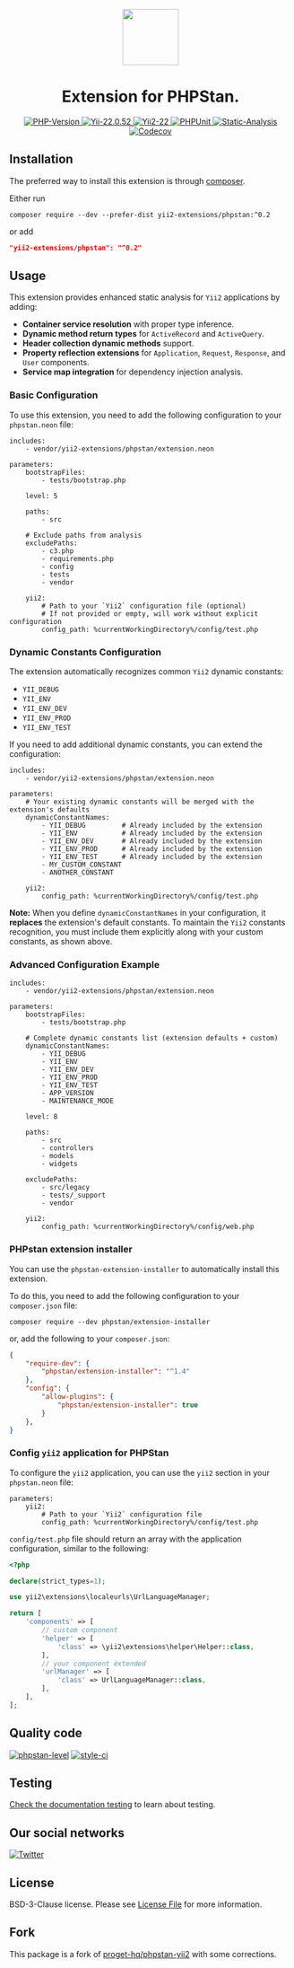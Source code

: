 <p align="center">
    <a href="https://github.com/yii2-extensions/phpstan" target="_blank">
        <img src="https://www.yiiframework.com/image/yii_logo_light.svg" height="100px;">
    </a>
    <h1 align="center">Extension for PHPStan.</h1>
</p>

<p align="center">
    <a href="https://www.php.net/releases/8.1/en.php" target="_blank">
        <img src="https://img.shields.io/badge/PHP-%3E%3D8.1-787CB5" alt="PHP-Version">
    </a>
    <a href="https://github.com/yiisoft/yii2/tree/2.0.52" target="_blank">
        <img src="https://img.shields.io/badge/Yii2%20-2.0.52-blue" alt="Yii-22.0.52">
    </a>
    <a href="https://github.com/yiisoft/yii2/tree/22.0" target="_blank">
        <img src="https://img.shields.io/badge/Yii2%20-22-blue" alt="Yii2-22">
    </a>    
    <a href="https://github.com/yii2-extensions/phpstan/actions/workflows/build.yml" target="_blank">
        <img src="https://github.com/yii2-extensions/phpstan/actions/workflows/build.yml/badge.svg" alt="PHPUnit">
    </a>
    <a href="https://github.com/yii2-extensions/phpstan/actions/workflows/static.yml" target="_blank">        
        <img src="https://github.com/yii2-extensions/phpstan/actions/workflows/static.yml/badge.svg" alt="Static-Analysis">
    </a>          
    <a href="https://codecov.io/gh/yii2-extensions/phpstan" target="_blank">
        <img src="https://codecov.io/gh/yii2-extensions/phpstan/branch/main/graph/badge.svg?token=MF0XUGVLYC" alt="Codecov">
    </a>  
</p>

## Installation

The preferred way to install this extension is through [composer](https://getcomposer.org/download/).

Either run

```shell
composer require --dev --prefer-dist yii2-extensions/phpstan:^0.2
```

or add

```json
"yii2-extensions/phpstan": "^0.2"
```

## Usage

This extension provides enhanced static analysis for `Yii2` applications by adding:

- **Container service resolution** with proper type inference.
- **Dynamic method return types** for `ActiveRecord` and `ActiveQuery`.
- **Header collection dynamic methods** support.
- **Property reflection extensions** for `Application`, `Request`, `Response`, and `User` components.
- **Service map integration** for dependency injection analysis.

### Basic Configuration

To use this extension, you need to add the following configuration to your `phpstan.neon` file:

```neon
includes:
    - vendor/yii2-extensions/phpstan/extension.neon

parameters:
    bootstrapFiles:
        - tests/bootstrap.php

    level: 5

    paths:
        - src

    # Exclude paths from analysis
    excludePaths:
        - c3.php
        - requirements.php
        - config
        - tests
        - vendor

    yii2:
        # Path to your `Yii2` configuration file (optional)
        # If not provided or empty, will work without explicit configuration 
        config_path: %currentWorkingDirectory%/config/test.php
```

### Dynamic Constants Configuration

The extension automatically recognizes common `Yii2` dynamic constants:

- `YII_DEBUG`
- `YII_ENV`
- `YII_ENV_DEV`
- `YII_ENV_PROD`
- `YII_ENV_TEST`

If you need to add additional dynamic constants, you can extend the configuration:

```neon
includes:
    - vendor/yii2-extensions/phpstan/extension.neon

parameters:
    # Your existing dynamic constants will be merged with the extension's defaults
    dynamicConstantNames:
        - YII_DEBUG         # Already included by the extension
        - YII_ENV           # Already included by the extension
        - YII_ENV_DEV       # Already included by the extension
        - YII_ENV_PROD      # Already included by the extension
        - YII_ENV_TEST      # Already included by the extension
        - MY_CUSTOM_CONSTANT
        - ANOTHER_CONSTANT

    yii2:
        config_path: %currentWorkingDirectory%/config/test.php
```

**Note:** When you define `dynamicConstantNames` in your configuration, it **replaces** the extension's default 
constants. 
To maintain the `Yii2` constants recognition, you must include them explicitly along with your custom constants, as
shown above.

### Advanced Configuration Example

```neon
includes:
    - vendor/yii2-extensions/phpstan/extension.neon

parameters:
    bootstrapFiles:
        - tests/bootstrap.php

    # Complete dynamic constants list (extension defaults + custom)
    dynamicConstantNames:
        - YII_DEBUG
        - YII_ENV
        - YII_ENV_DEV
        - YII_ENV_PROD
        - YII_ENV_TEST
        - APP_VERSION
        - MAINTENANCE_MODE        

    level: 8    
    
    paths:
        - src
        - controllers
        - models
        - widgets

    excludePaths:
        - src/legacy
        - tests/_support
        - vendor

    yii2:
        config_path: %currentWorkingDirectory%/config/web.php
```

### PHPstan extension installer

You can use the `phpstan-extension-installer` to automatically install this extension.

To do this, you need to add the following configuration to your `composer.json` file:

```shell
composer require --dev phpstan/extension-installer
```

or, add the following to your `composer.json`:

```json
{
    "require-dev": {
        "phpstan/extension-installer": "^1.4"
    },
    "config": {
        "allow-plugins": {
            "phpstan/extension-installer": true
        }
    },
}
```

### Config `yii2` application for PHPStan

To configure the `yii2` application, you can use the `yii2` section in your `phpstan.neon` file:

```neon
parameters:
    yii2:
        # Path to your `Yii2` configuration file
        config_path: %currentWorkingDirectory%/config/test.php
```

`config/test.php` file should return an array with the application configuration, similar to the following:

```php
<?php

declare(strict_types=1);

use yii2\extensions\localeurls\UrlLanguageManager;

return [
    'components' => [
        // custom component
        'helper' => [
            'class' => \yii2\extensions\helper\Helper::class,
        ],
        // your component extended
        'urlManager' => [
            'class' => UrlLanguageManager::class,
        ],
    ],
];
```



## Quality code

[![phpstan-level](https://img.shields.io/badge/PHPStan%20level-max-blue)](https://github.com/yii2-extensions/phpstan/actions/workflows/static.yml)
[![style-ci](https://github.styleci.io/repos/701347895/shield?branch=main)](https://github.styleci.io/repos/701347895?branch=main)

## Testing

[Check the documentation testing](docs/testing.md) to learn about testing.

## Our social networks

[![Twitter](https://img.shields.io/badge/twitter-follow-1DA1F2?logo=twitter&logoColor=1DA1F2&labelColor=555555?style=flat)](https://twitter.com/Terabytesoftw)

## License

BSD-3-Clause license. Please see [License File](LICENSE.md) for more information.

## Fork 

This package is a fork of [proget-hq/phpstan-yii2](https://github.com/proget-hq/phpstan-yii2) with some corrections.
